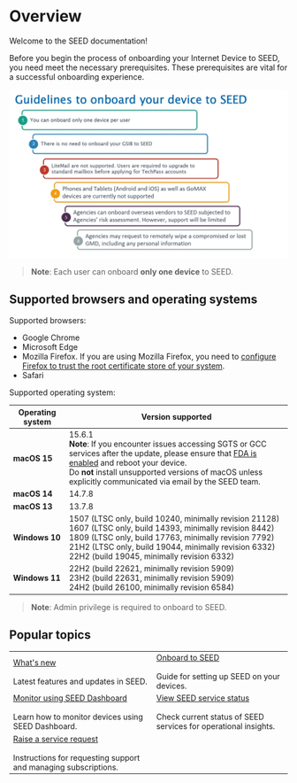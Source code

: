 # Overview

Welcome to the SEED documentation! 

Before you begin the process of onboarding your Internet Device to SEED, you need meet the necessary prerequisites. These prerequisites are vital for a successful onboarding experience. 

![onboarding](/images/onboarding-image.png)

> **Note**: Each user can onboard **only one device** to SEED.  

## Supported browsers and operating systems

Supported browsers:

 - Google Chrome
 - Microsoft Edge
 - Mozilla Firefox. If you are using Mozilla Firefox, you need to [configure Firefox to trust the root certificate store of your system](https://support.mozilla.org/en-US/kb/setting-certificate-authorities-firefox).
 - Safari

Supported operating system:


| **Operating system** | **Version supported** |
|---|---|
| **macOS 15**        | 15.6.1 <br> **Note**: If you encounter issues accessing SGTS or GCC services after the update, please ensure that [FDA is enabled](https://docs.developer.tech.gov.sg/docs/security-suite-for-engineering-endpoint-devices/post-onboarding-instructions/macos-latest?id=ensure-full-disk-access-fda-is-enabled-for-seed-components) and reboot your device. <br> Do **not** install unsupported versions of macOS unless explicitly communicated via email by the SEED team.|
| **macOS 14**        | 14.7.8 |
| **macOS 13**        | 13.7.8 |
| **Windows 10** | 1507 (LTSC only, build 10240, minimally revision 21128) <br> 1607 (LTSC only, build 14393, minimally revision 8442) <br> 1809 (LTSC only, build 17763, minimally revision 7792) <br> 21H2 (LTSC only, build 19044, minimally revision 6332) <br> 22H2 (build 19045, minimally revision 6332) |
| **Windows 11** | 22H2 (build 22621, minimally revision 5909) <br> 23H2 (build 22631, minimally revision 5909) <br> 24H2 (build 26100, minimally revision 6584) |


> **Note**:
> Admin privilege is required to onboard to SEED.



## Popular topics
|  |  | 
| --- | --- |
| [What's new](release-notes)</br></br> Latest features and updates in SEED. | [Onboard to SEED](/onboard-device/seed-prerequisites.md) </br></br> Guide for setting up SEED on your devices. |
| [Monitor using SEED Dashboard](/seed-dashboard/seed-dashboard-overview.md) </br></br> Learn how to monitor devices using SEED Dashboard. | [View SEED service status](/support/seed-status.md)</br></br> Check current status of SEED services for operational insights.  |
|  [Raise a service request](/support/raise-service-request.md) </br></br> Instructions for requesting support and managing subscriptions. | 

